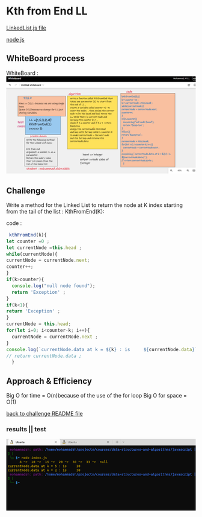 # Kth from End LL

[LinkedList.js file](linkedList.js)

[node js](node.js)


## WhiteBoard process
 WhiteBoard :
 ![Kth](kthWhiteBoard.png)



## Challenge
Write a method for the Linked List to return the node at K index starting from the tail of the list  : KthFromEnd(K):

code :
```js
 kthFromEnd(k){
let counter =0 ;
let currentNode =this.head ;
while(currentNode){
currentNode = currentNode.next;
counter++;
}
if(k>counter){
  console.log("null node found");
  return 'Exception' ;
}
if(k<1){
return 'Exception' ;
}
currentNode = this.head;
for(let i=0; i<counter-k; i++){
  currentNode = currentNode.next ;
}
console.log(`currentNode.data at k = ${k} : is     ${currentNode.data}`);
// return currentNode.data ;
  }
```
## Approach & Efficiency

Big O for time = O(n)because of the use of the for loop
Big O for space = O(1)


[back to challenge README file ](../../README.md)

### results || test
![test](kth.result.png)


